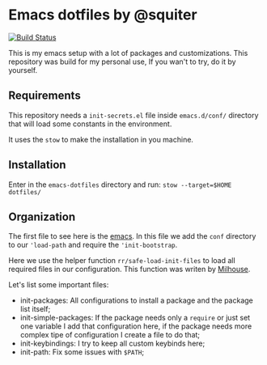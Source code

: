# Emacs dotfiles by @squiter

[![Build Status](https://travis-ci.org/squiter/emacs-dotfiles.svg?branch=master)](https://travis-ci.org/squiter/emacs-dotfiles)

This is my emacs setup with a lot of packages and customizations. This
repository was build for my personal use, If you wan't to try, do it
by yourself.

## Requirements

This repository needs a `init-secrets.el` file inside `emacs.d/conf/`
directory that will load some constants in the environment.

It uses the `stow` to make the installation in you machine.

## Installation

Enter in the `emacs-dotfiles` directory and run: `stow --target=$HOME dotfiles/`

## Organization

The first file to see here is
the
[emacs](https://github.com/squiter/emacs-dotfiles/blob/master/emacs). In
this file we add the `conf` directory to our `'load-path` and require
the `'init-bootstrap`.  

Here we use the helper function `rr/safe-load-init-files` to load all
required files in our configuration. This function was writen
by [Milhouse](https://github.com/rranelli/emacs-dotfiles).

Let's list some important files:
- init-packages: All configurations to install a package and the
  package list itself;
- init-simple-packages: If the package needs only a `require` or just
  set one variable I add that configuration here, if the package needs
  more complex tipe of configuration I create a file to do that;
- init-keybindings: I try to keep all custom keybinds here;
- init-path: Fix some issues with `$PATH`;
